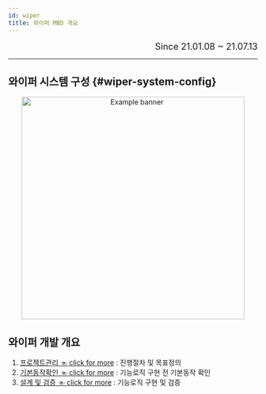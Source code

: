 ```yaml
---
id: wiper
title: 와이퍼 MBD 개요
---
```


<div align="right">
  <font size="4">
    Since 21.01.08 ~ 21.07.13
  </font>
</div>

---

## 와이퍼 시스템 구성 {#wiper-system-config}

<p align="center">
	<img
		src={require('/img/2_mbd/img4_1_wiper_system.png').default}
		width="450"
		alt="Example banner"
	/>
</p>

## 와이퍼 개발 개요

1. [프로젝트관리 ☜ click for more](./wiper/wiper_plan) : 진행절차 및 목표정의
2. [기본동작확인 ☜ click for more](./wiper/wiper_devenv) : 기능로직 구현 전 기본동작 확인
3. [설계 및 검증 ☜ click for more](./wiper/wiper_verify) : 기능로직 구현 및 검증


